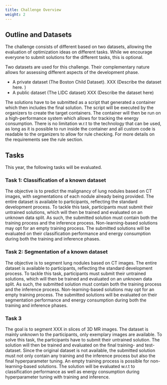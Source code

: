 ```yaml
---
title: Challenge Overview
weight: 2
---
```


## Outline and Datasets
The challenge consists of different based on two datasets, allowing the evaluation of optimization ideas on different tasks. While we encourage everyone to submit solutions for the different tasks, this is optional.

Two datasets are used for this challenge. Their complementary nature allows for assessing different aspects of the development phase.

- A private dataset (The Boston Child Dataset). XXX (Describe the dataset here. ) 
- A public dataset (The LIDC dataset) XXX (Describe the dataset here)

The solutions have to be submitted as a script that generated a container which then includes the final solution. The script will be executed by the organizers to create the target containers. The container will then be run on a high-performance system which allows for tracking the energy consumption. There is no limitation w.r.t to the technology that can be used, as long as it is possible to run inside the container and all custom code is readable to the organizers to allow for rule checking. For more details on the requirements see the rule section.



## Tasks

This year, the following tasks will be evaluated. 

### Task 1: Classification of a known dataset
The objective is to predict the malignancy of lung nodules based on CT images, with segmentations of each nodule already being provided. The entire dataset is available to participants, reflecting the standard development process.
To tackle this task, participants must submit their untrained solutions, which will then be trained and evaluated on an unknown data split. As such, the submitted solution must contain both the training process and the inference process. Non-learning-based solutions may opt for an empty training process.
The submitted solutions will be evaluated on their classification performance and energy consumption during both the training and inference phases.

### Task 2: Segmentation of a known dataset
The objective is to segment lung nodules based on CT images. The entire dataset is available to participants, reflecting the standard development process.
To tackle this task, participants must submit their untrained solutions, which will then be trained and evaluated on an unknown data split. As such, the submitted solution must contain both the training process and the inference process. Non-learning-based solutions may opt for an empty training process.
The submitted solutions will be evaluated on their segmentation performance and energy consumption during both the training and inference phases.

### Task 3
The goal is to segment XXX in slices of 3D MR images. The dataset is mainly unknown to the participants, only exemplary images are available.
To solve this task, the participants have to submit their untrained solution. The solution will then be trained and evaluated on the final training- and test-dataset. Since the original dataset is not available, the submitted solution must not only contain any training and the inference process but also the final hyperparameter tuning. An empty training process is possible for non-learning-based solutions. 
The solution will be evaluated w.r.t to classification performance as well as energy consumption during hyperparameter tuning with training and inference. 
